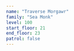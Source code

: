 ```yaml
---
name: "Traverse Morgawr"
family: "Sea Monk"
level: 100
start_floor: 21
end_floor: 23
patrol: false
---
```

